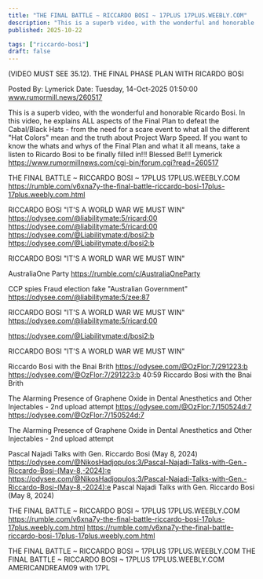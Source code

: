 ```yaml
---
title: "THE FINAL BATTLE ~ RICCARDO BOSI ~ 17PLUS 17PLUS.WEEBLY.COM"
description: "This is a superb video, with the wonderful and honorable Ricardo Bosi."
published: 2025-10-22

tags: ["riccardo-bosi"]
draft: false
---
```


(VIDEO MUST SEE 35.12). THE FINAL PHASE PLAN WITH RICARDO BOSI

Posted By: Lymerick
Date: Tuesday, 14-Oct-2025 01:50:00
www.rumormill.news/260517

This is a superb video, with the wonderful and honorable Ricardo Bosi. In this video, he explains ALL aspects of the Final Plan to defeat the Cabal/Black Hats - from the need for a scare event to what all the different "Hat Colors" mean and the truth about Project Warp Speed. If you want to know the whats and whys of the Final Plan and what it all means, take a listen to Ricardo Bosi to be finally filled in!!!
Blessed Be!!!
Lymerick
<https://www.rumormillnews.com/cgi-bin/forum.cgi?read=260517>

THE FINAL BATTLE ~ RICCARDO BOSI ~ 17PLUS 17PLUS.WEEBLY.COM
<https://rumble.com/v6xna7y-the-final-battle-riccardo-bosi-17plus-17plus.weebly.com.html>

RICCARDO BOSI "IT'S A WORLD WAR WE MUST WIN"
https://odysee.com/@liabilitymate:5/ricard:00
https://odysee.com/@liabilitymate:5/ricard:00
https://odysee.com/@Liabilitymate:d/bosi2:b
https://odysee.com/@Liabilitymate:d/bosi2:b

RICCARDO BOSI "IT'S A WORLD WAR WE MUST WIN"

AustraliaOne Party
<https://rumble.com/c/AustraliaOneParty>

CCP spies Fraud election fake "Australian Government"
<https://odysee.com/@liabilitymate:5/zee:87>



RICCARDO BOSI "IT'S A WORLD WAR WE MUST WIN"
<https://odysee.com/@liabilitymate:5/ricard:00>

<https://odysee.com/@Liabilitymate:d/bosi2:b>

RICCARDO BOSI "IT'S A WORLD WAR WE MUST WIN"

Riccardo Bosi with the Bnai Brith
https://odysee.com/@OzFlor:7/291223:b
https://odysee.com/@OzFlor:7/291223:b
40:59
Riccardo Bosi with the Bnai Brith


The Alarming Presence of Graphene Oxide in Dental Anesthetics and Other Injectables - 2nd upload attempt
https://odysee.com/@OzFlor:7/150524d:7
https://odysee.com/@OzFlor:7/150524d:7

The Alarming Presence of Graphene Oxide in Dental Anesthetics and Other Injectables - 2nd upload attempt


Pascal Najadi Talks with Gen. Riccardo Bosi (May 8, 2024)
https://odysee.com/@NikosHadjopulos:3/Pascal-Najadi-Talks-with-Gen.-Riccardo-Bosi-(May-8,-2024):e
https://odysee.com/@NikosHadjopulos:3/Pascal-Najadi-Talks-with-Gen.-Riccardo-Bosi-(May-8,-2024):e
Pascal Najadi Talks with Gen. Riccardo Bosi (May 8, 2024)


THE FINAL BATTLE ~ RICCARDO BOSI ~ 17PLUS 17PLUS.WEEBLY.COM
https://rumble.com/v6xna7y-the-final-battle-riccardo-bosi-17plus-17plus.weebly.com.html
https://rumble.com/v6xna7y-the-final-battle-riccardo-bosi-17plus-17plus.weebly.com.html

THE FINAL BATTLE ~ RICCARDO BOSI ~ 17PLUS 17PLUS.WEEBLY.COM
THE FINAL BATTLE ~ RICCARDO BOSI ~ 17PLUS 17PLUS.WEEBLY.COM
AMERICANDREAM09 with 17PL
